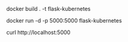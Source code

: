 
docker build . -t flask-kubernetes

docker run -d -p 5000:5000 flask-kubernetes

curl http://localhost:5000

